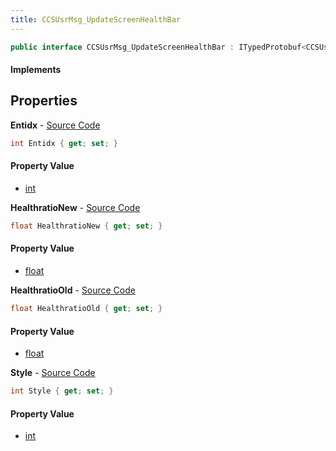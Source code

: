 ```yaml
---
title: CCSUsrMsg_UpdateScreenHealthBar
---
```


```csharp
public interface CCSUsrMsg_UpdateScreenHealthBar : ITypedProtobuf<CCSUsrMsg_UpdateScreenHealthBar>, INativeHandle, INetMessage<CCSUsrMsg_UpdateScreenHealthBar>, IDisposable
```

#### Implements

## Properties

**Entidx** - [Source Code](https://github.com/swiftly-solution/swiftlys2/blob/master/managed/src/SwiftlyS2.Generated/Protobufs/Interfaces/CCSUsrMsg_UpdateScreenHealthBar.cs#L18)

```csharp
int Entidx { get; set; }
```

#### Property Value

- [int](https://learn.microsoft.com/dotnet/api/system.int32)

**HealthratioNew** - [Source Code](https://github.com/swiftly-solution/swiftlys2/blob/master/managed/src/SwiftlyS2.Generated/Protobufs/Interfaces/CCSUsrMsg_UpdateScreenHealthBar.cs#L24)

```csharp
float HealthratioNew { get; set; }
```

#### Property Value

- [float](https://learn.microsoft.com/dotnet/api/system.single)

**HealthratioOld** - [Source Code](https://github.com/swiftly-solution/swiftlys2/blob/master/managed/src/SwiftlyS2.Generated/Protobufs/Interfaces/CCSUsrMsg_UpdateScreenHealthBar.cs#L21)

```csharp
float HealthratioOld { get; set; }
```

#### Property Value

- [float](https://learn.microsoft.com/dotnet/api/system.single)

**Style** - [Source Code](https://github.com/swiftly-solution/swiftlys2/blob/master/managed/src/SwiftlyS2.Generated/Protobufs/Interfaces/CCSUsrMsg_UpdateScreenHealthBar.cs#L27)

```csharp
int Style { get; set; }
```

#### Property Value

- [int](https://learn.microsoft.com/dotnet/api/system.int32)

